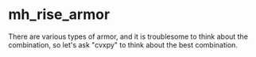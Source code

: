 # mh_rise_armor
There are various types of armor, and it is troublesome to think about the combination, so let's ask "cvxpy" to think about the best combination.
